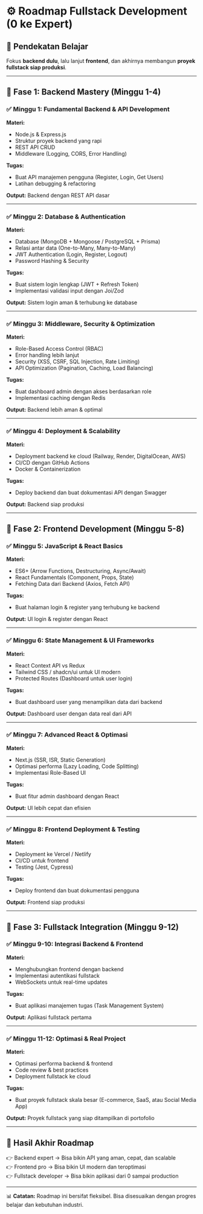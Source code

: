 # ⚙️ Roadmap Fullstack Development (0 ke Expert)

## 🔄 Pendekatan Belajar
Fokus **backend dulu**, lalu lanjut **frontend**, dan akhirnya membangun **proyek fullstack siap produksi**.

---

## 📅 Fase 1: Backend Mastery (Minggu 1-4)

### ✅ Minggu 1: Fundamental Backend & API Development
**Materi:**
- Node.js & Express.js
- Struktur proyek backend yang rapi
- REST API CRUD
- Middleware (Logging, CORS, Error Handling)

**Tugas:**
- Buat API manajemen pengguna (Register, Login, Get Users)
- Latihan debugging & refactoring

**Output:** Backend dengan REST API dasar

---

### ✅ Minggu 2: Database & Authentication
**Materi:**
- Database (MongoDB + Mongoose / PostgreSQL + Prisma)
- Relasi antar data (One-to-Many, Many-to-Many)
- JWT Authentication (Login, Register, Logout)
- Password Hashing & Security

**Tugas:**
- Buat sistem login lengkap (JWT + Refresh Token)
- Implementasi validasi input dengan Joi/Zod

**Output:** Sistem login aman & terhubung ke database

---

### ✅ Minggu 3: Middleware, Security & Optimization
**Materi:**
- Role-Based Access Control (RBAC)
- Error handling lebih lanjut
- Security (XSS, CSRF, SQL Injection, Rate Limiting)
- API Optimization (Pagination, Caching, Load Balancing)

**Tugas:**
- Buat dashboard admin dengan akses berdasarkan role
- Implementasi caching dengan Redis

**Output:** Backend lebih aman & optimal

---

### ✅ Minggu 4: Deployment & Scalability
**Materi:**
- Deployment backend ke cloud (Railway, Render, DigitalOcean, AWS)
- CI/CD dengan GitHub Actions
- Docker & Containerization

**Tugas:**
- Deploy backend dan buat dokumentasi API dengan Swagger

**Output:** Backend siap produksi

---

## 📅 Fase 2: Frontend Development (Minggu 5-8)

### ✅ Minggu 5: JavaScript & React Basics
**Materi:**
- ES6+ (Arrow Functions, Destructuring, Async/Await)
- React Fundamentals (Component, Props, State)
- Fetching Data dari Backend (Axios, Fetch API)

**Tugas:**
- Buat halaman login & register yang terhubung ke backend

**Output:** UI login & register dengan React

---

### ✅ Minggu 6: State Management & UI Frameworks
**Materi:**
- React Context API vs Redux
- Tailwind CSS / shadcn/ui untuk UI modern
- Protected Routes (Dashboard untuk user login)

**Tugas:**
- Buat dashboard user yang menampilkan data dari backend

**Output:** Dashboard user dengan data real dari API

---

### ✅ Minggu 7: Advanced React & Optimasi
**Materi:**
- Next.js (SSR, ISR, Static Generation)
- Optimasi performa (Lazy Loading, Code Splitting)
- Implementasi Role-Based UI

**Tugas:**
- Buat fitur admin dashboard dengan React

**Output:** UI lebih cepat dan efisien

---

### ✅ Minggu 8: Frontend Deployment & Testing
**Materi:**
- Deployment ke Vercel / Netlify
- CI/CD untuk frontend
- Testing (Jest, Cypress)

**Tugas:**
- Deploy frontend dan buat dokumentasi pengguna

**Output:** Frontend siap produksi

---

## 📅 Fase 3: Fullstack Integration (Minggu 9-12)

### ✅ Minggu 9-10: Integrasi Backend & Frontend
**Materi:**
- Menghubungkan frontend dengan backend
- Implementasi autentikasi fullstack
- WebSockets untuk real-time updates

**Tugas:**
- Buat aplikasi manajemen tugas (Task Management System)

**Output:** Aplikasi fullstack pertama

---

### ✅ Minggu 11-12: Optimasi & Real Project
**Materi:**
- Optimasi performa backend & frontend
- Code review & best practices
- Deployment fullstack ke cloud

**Tugas:**
- Buat proyek fullstack skala besar (E-commerce, SaaS, atau Social Media App)

**Output:** Proyek fullstack yang siap ditampilkan di portofolio

---

## 🚀 Hasil Akhir Roadmap
👉 Backend expert → Bisa bikin API yang aman, cepat, dan scalable  
👉 Frontend pro → Bisa bikin UI modern dan teroptimasi  
👉 Fullstack developer → Bisa bikin aplikasi dari 0 sampai production  

---

📊 **Catatan:** Roadmap ini bersifat fleksibel. Bisa disesuaikan dengan progres belajar dan kebutuhan industri.

